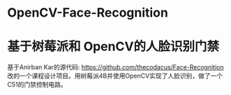 # OpenCV-Face-Recognition
# 基于树莓派和 OpenCV的人脸识别门禁

基于Anirban Kar的源代码: https://github.com/thecodacus/Face-Recognition 改的一个课程设计项目。用树莓派4B并使用OpenCV实现了人脸识别，做了一个C51的门禁控制电路。
